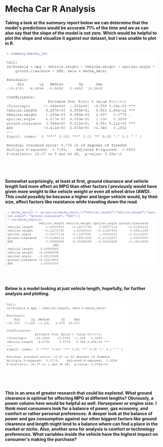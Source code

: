 # Mecha Car R Analysis


#### Taking a look at the summary report below we can determine that the model's predictions would be accurate 71% of the time and  we as can also say that the slope of the model is not zero. Which would be helpful to plot the slope and visualize it against our dataset, but I was unable to plot in R. 

<img align="center" width="500" src="https://github.com/StephGerron/R_Analysis/blob/master/Pics/Summary_Mecha_lm.JPG"><br/> 

<br/>
<br/>

#### Somewhat surprisingly, at least at first, ground clearance and vehicle length had more affect on MPG than other factors I previously would have given more weight to like vehicle weight or even all wheel drive (AWD). This could possibly be because a higher and larger vehicle would, by their size, affect factors like resistance while traveling down the road. 

<img align="center" width="500" src="https://github.com/StephGerron/R_Analysis/blob/master/Pics/Matrix_Mecha.JPG"><br/>

<br/>
<br/>

#### Below is a model looking at just vehicle length, hopefully, for further analysis and plotting.  

<img align="center" width="400" src="https://github.com/StephGerron/R_Analysis/blob/master/Pics/Length_Summary.JPG"><br/> 

<br/>
<br/>

#### This is an area of greater research that could be explored. What ground clearance is optimal for affecting MPG at different lengths? Obviously, a power column here would be helpful as well. Horsepower or engine size. I think most consumers look for a balance of power, gas economy, and comfort or rather personal preferences. A deeper look at the balance of power and gas consumption against our other biggest factors like ground clearence and length might lend to a balance where can find a place in the market or niche. Also, another area for analysis is comfort or technology preferences. What variables inside the vehicle have the highest impact on consumer's making the purchase?
